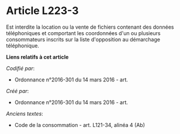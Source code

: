 # Article L223-3

Est interdite la location ou la vente de fichiers contenant des données téléphoniques et comportant les coordonnées d'un ou
plusieurs consommateurs inscrits sur la liste d'opposition au démarchage téléphonique.

**Liens relatifs à cet article**

_Codifié par_:

  - Ordonnance n°2016-301 du 14 mars 2016 - art.

_Créé par_:

  - Ordonnance n°2016-301 du 14 mars 2016 - art.

_Anciens textes_:

  - Code de la consommation - art. L121-34, alinéa 4 (Ab)
